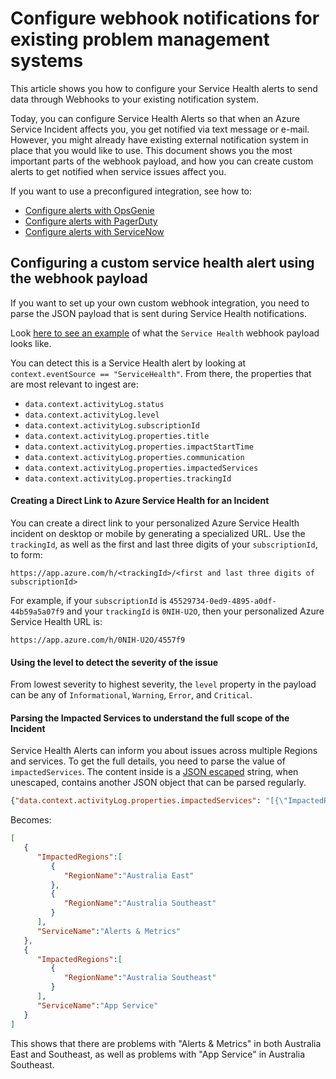# Configure webhook notifications for existing problem management systems

This article shows you how to configure your Service Health alerts to send data through Webhooks to your existing notification system.

Today, you can configure Service Health Alerts so that when an Azure Service Incident affects you, you get notified via text message or e-mail.
However, you might already have existing external notification system in place that you would like to use.
This document shows you the most important parts of the webhook payload, and how you can create custom alerts to get notified when service issues affect you.

If you want to use a preconfigured integration, see how to:
* [Configure alerts with OpsGenie](service-health-alert-webhook-opsgenie.md)
* [Configure alerts with PagerDuty](service-health-alert-webhook-pagerduty.md)
* [Configure alerts with ServiceNow](service-health-alert-webhook-servicenow.md)

## Configuring a custom service health alert using the webhook payload
If you want to set up your own custom webhook integration, you need to parse the JSON payload that is sent during Service Health notifications.

Look [here to see an example](../monitoring-and-diagnostics/monitoring-activity-log-alerts-webhook.md) of what the `Service Health` webhook payload looks like.

You can detect this is a Service Health alert by looking at `context.eventSource == "ServiceHealth"`. From there, the properties that are most relevant to ingest are:
 * `data.context.activityLog.status`
 * `data.context.activityLog.level`
 * `data.context.activityLog.subscriptionId`
 * `data.context.activityLog.properties.title`
 * `data.context.activityLog.properties.impactStartTime`
 * `data.context.activityLog.properties.communication`
 * `data.context.activityLog.properties.impactedServices`
 * `data.context.activityLog.properties.trackingId`

#### Creating a Direct Link to Azure Service Health for an Incident
You can create a direct link to your personalized Azure Service Health incident on desktop or mobile by generating a specialized URL. Use the `trackingId`, as well as the first and last three digits of your `subscriptionId`, to form:
```
https://app.azure.com/h/<trackingId>/<first and last three digits of subscriptionId>
```

For example, if your `subscriptionId` is `45529734-0ed9-4895-a0df-44b59a5a07f9` and your `trackingId` is `0NIH-U2O`, then your personalized Azure Service Health URL is:

```
https://app.azure.com/h/0NIH-U2O/4557f9
```

#### Using the level to detect the severity of the issue
From lowest severity to highest severity, the `level` property in the payload can be any of `Informational`, `Warning`, `Error`, and `Critical`.

#### Parsing the Impacted Services to understand the full scope of the Incident
Service Health Alerts can inform you about issues across multiple Regions and services. To get the full details, you need to parse the value of `impactedServices`.
The content inside is a [JSON escaped](http://json.org/) string, when unescaped, contains another JSON object that can be parsed regularly.

```json
{"data.context.activityLog.properties.impactedServices": "[{\"ImpactedRegions\":[{\"RegionName\":\"Australia East\"},{\"RegionName\":\"Australia Southeast\"}],\"ServiceName\":\"Alerts & Metrics\"},{\"ImpactedRegions\":[{\"RegionName\":\"Australia Southeast\"}],\"ServiceName\":\"App Service\"}]"}
```

Becomes:

```json
[
   {
      "ImpactedRegions":[
         {
            "RegionName":"Australia East"
         },
         {
            "RegionName":"Australia Southeast"
         }
      ],
      "ServiceName":"Alerts & Metrics"
   },
   {
      "ImpactedRegions":[
         {
            "RegionName":"Australia Southeast"
         }
      ],
      "ServiceName":"App Service"
   }
]
```

This shows that there are problems with "Alerts & Metrics" in both Australia East and Southeast, as well as problems with "App Service" in Australia Southeast.


